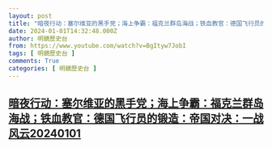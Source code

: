 ```yaml
---
layout: post
title: "暗夜行动：塞尔维亚的黑手党；海上争霸：福克兰群岛海战；铁血教官：德国飞行员的锻造：帝国对决：一战风云20240101"
date: 2024-01-01T14:32:48.000Z
author: 明鏡歷史台
from: https://www.youtube.com/watch?v=BgItyw7JobI
tags: [ 明鏡歷史台 ]
comments: True
categories: [ 明鏡歷史台 ]
---
```

<!--1704119568000-->
[暗夜行动：塞尔维亚的黑手党；海上争霸：福克兰群岛海战；铁血教官：德国飞行员的锻造：帝国对决：一战风云20240101](https://www.youtube.com/watch?v=BgItyw7JobI)
------

<div>

</div>
